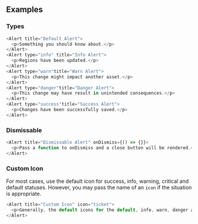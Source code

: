## Examples

### Types

```js
<Alert title="Default Alert">
  <p>Something you should know about.</p>
</Alert>
<Alert type="info" title="Info Alert">
  <p>Regions have been updated.</p>
</Alert>
<Alert type="warn"title="Warn Alert">
  <p>This change might impact another asset.</p>
</Alert>
<Alert type="danger"title="Danger Alert">
  <p>This change may have result in unintended consequences.</p>
</Alert>
<Alert type="success"title="Success Alert">
  <p>Changes have been successfully saved.</p>
</Alert>
```

### Dismissable

```js
<Alert title="Dismissable Alert" onDismiss={() => {}}>
  <p>Pass a function to onDismiss and a close button will be rendered.</p>
</Alert>
```

### Custom Icon

For most cases, use the default icon for success, info, warning, critical and default statuses. However, you may pass the name of an `icon` if the situation is appropriate. 

```js
<Alert title="Custom Icon" icon="ticket">
  <p>Generally, the default icons for the default, info, warn, danger and success status should be used.</p>
</Alert>
```